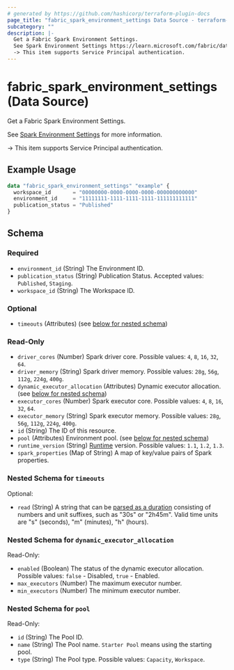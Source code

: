 ```yaml
---
# generated by https://github.com/hashicorp/terraform-plugin-docs
page_title: "fabric_spark_environment_settings Data Source - terraform-provider-fabric"
subcategory: ""
description: |-
  Get a Fabric Spark Environment Settings.
  See Spark Environment Settings https://learn.microsoft.com/fabric/data-engineering/environment-manage-compute for more information.
  -> This item supports Service Principal authentication.
---
```


# fabric_spark_environment_settings (Data Source)

Get a Fabric Spark Environment Settings.

See [Spark Environment Settings](https://learn.microsoft.com/fabric/data-engineering/environment-manage-compute) for more information.

-> This item supports Service Principal authentication.

## Example Usage

```terraform
data "fabric_spark_environment_settings" "example" {
  workspace_id       = "00000000-0000-0000-0000-000000000000"
  environment_id     = "11111111-1111-1111-1111-111111111111"
  publication_status = "Published"
}
```

<!-- schema generated by tfplugindocs -->
## Schema

### Required

- `environment_id` (String) The Environment ID.
- `publication_status` (String) Publication Status. Accepted values: `Published`, `Staging`.
- `workspace_id` (String) The Workspace ID.

### Optional

- `timeouts` (Attributes) (see [below for nested schema](#nestedatt--timeouts))

### Read-Only

- `driver_cores` (Number) Spark driver core. Possible values: `4`, `8`, `16`, `32`, `64`.
- `driver_memory` (String) Spark driver memory. Possible values: `28g`, `56g`, `112g`, `224g`, `400g`.
- `dynamic_executor_allocation` (Attributes) Dynamic executor allocation. (see [below for nested schema](#nestedatt--dynamic_executor_allocation))
- `executor_cores` (Number) Spark executor core. Possible values: `4`, `8`, `16`, `32`, `64`.
- `executor_memory` (String) Spark executor memory. Possible values: `28g`, `56g`, `112g`, `224g`, `400g`.
- `id` (String) The ID of this resource.
- `pool` (Attributes) Environment pool. (see [below for nested schema](#nestedatt--pool))
- `runtime_version` (String) [Runtime](https://review.learn.microsoft.com/fabric/data-engineering/runtime) version. Possible values: `1.1`, `1.2`, `1.3`.
- `spark_properties` (Map of String) A map of key/value pairs of Spark properties.

<a id="nestedatt--timeouts"></a>

### Nested Schema for `timeouts`

Optional:

- `read` (String) A string that can be [parsed as a duration](https://pkg.go.dev/time#ParseDuration) consisting of numbers and unit suffixes, such as "30s" or "2h45m". Valid time units are "s" (seconds), "m" (minutes), "h" (hours).

<a id="nestedatt--dynamic_executor_allocation"></a>

### Nested Schema for `dynamic_executor_allocation`

Read-Only:

- `enabled` (Boolean) The status of the dynamic executor allocation. Possible values: `false` - Disabled, `true` - Enabled.
- `max_executors` (Number) The maximum executor number.
- `min_executors` (Number) The minimum executor number.

<a id="nestedatt--pool"></a>

### Nested Schema for `pool`

Read-Only:

- `id` (String) The Pool ID.
- `name` (String) The Pool name. `Starter Pool` means using the starting pool.
- `type` (String) The Pool type. Possible values: `Capacity`, `Workspace`.
